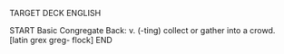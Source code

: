 TARGET DECK
ENGLISH

START
Basic
Congregate
Back: v. (-ting) collect or gather into a crowd. [latin grex greg- flock]
END
